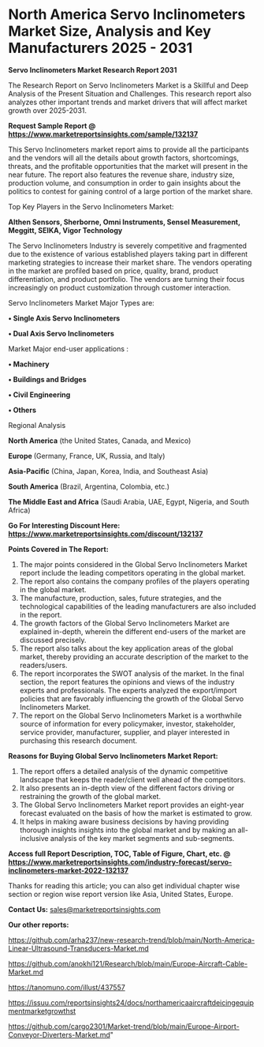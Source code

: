 # North America Servo Inclinometers Market Size, Analysis and Key Manufacturers 2025 - 2031

<strong>Servo Inclinometers Market Research Report 2031</strong>

The Research Report on Servo Inclinometers Market is a Skillful and Deep Analysis of the Present Situation and Challenges. This research report also analyzes other important trends and market drivers that will affect market growth over 2025-2031.

<strong>Request Sample Report @ <a href=https://www.marketreportsinsights.com/sample/132137>https://www.marketreportsinsights.com/sample/132137</a></strong>

This Servo Inclinometers market report aims to provide all the participants and the vendors will all the details about growth factors, shortcomings, threats, and the profitable opportunities that the market will present in the near future. The report also features the revenue share, industry size, production volume, and consumption in order to gain insights about the politics to contest for gaining control of a large portion of the market share.

Top Key Players in the Servo Inclinometers Market:

<strong>Althen Sensors, Sherborne, Omni Instruments, Sensel Measurement, Meggitt, SEIKA, Vigor Technology</strong>

The Servo Inclinometers Industry is severely competitive and fragmented due to the existence of various established players taking part in different marketing strategies to increase their market share. The vendors operating in the market are profiled based on price, quality, brand, product differentiation, and product portfolio. The vendors are turning their focus increasingly on product customization through customer interaction.

Servo Inclinometers Market Major Types are:

<strong>• Single Axis Servo Inclinometers

• Dual Axis Servo Inclinometers</strong>

Market Major end-user applications :

<strong>• Machinery

• Buildings and Bridges

• Civil Engineering

• Others</strong>

Regional Analysis

</u><strong><b>North America</b></strong> (the United States, Canada, and Mexico)

<strong><b>Europe </b></strong>(Germany, France, UK, Russia, and Italy)

<strong><b>Asia-Pacific</b></strong> (China, Japan, Korea, India, and Southeast Asia)

<strong><b>South America</b></strong> (Brazil, Argentina, Colombia, etc.)

<strong><b>The Middle East and Africa</b></strong> (Saudi Arabia, UAE, Egypt, Nigeria, and South Africa)

<strong>Go For Interesting Discount Here: <a href=https://www.marketreportsinsights.com/discount/132137>https://www.marketreportsinsights.com/discount/132137</a></strong>

<strong>Points Covered in The Report:</strong>
<ol>
  <li>The major points considered in the Global Servo Inclinometers Market report include the leading competitors operating in the global market.</li>
  <li>The report also contains the company profiles of the players operating in the global market.</li>
  <li>The manufacture, production, sales, future strategies, and the technological capabilities of the leading manufacturers are also included in the report.</li>
  <li>The growth factors of the Global Servo Inclinometers Market are explained in-depth, wherein the different end-users of the market are discussed precisely.</li>
  <li>The report also talks about the key application areas of the global market, thereby providing an accurate description of the market to the readers/users.</li>
  <li>The report incorporates the SWOT analysis of the market. In the final section, the report features the opinions and views of the industry experts and professionals. The experts analyzed the export/import policies that are favorably influencing the growth of the Global Servo Inclinometers Market.</li>
  <li>The report on the Global Servo Inclinometers Market is a worthwhile source of information for every policymaker, investor, stakeholder, service provider, manufacturer, supplier, and player interested in purchasing this research document.</li>
</ol>
<strong>Reasons for Buying Global Servo Inclinometers Market Report:</strong>

<ol>
  <li>The report offers a detailed analysis of the dynamic competitive landscape that keeps the reader/client well ahead of the competitors.</li>
  <li>It also presents an in-depth view of the different factors driving or restraining the growth of the global market.</li>
  <li>The Global Servo Inclinometers Market report provides an eight-year forecast evaluated on the basis of how the market is estimated to grow.</li>
  <li>It helps in making aware business decisions by having providing thorough insights insights into the global market and by making an all-inclusive analysis of the key market segments and sub-segments.</li>
</ol>
<strong>Access full Report Description, TOC, Table of Figure, Chart, etc. @ <a href=https://www.marketreportsinsights.com/industry-forecast/servo-inclinometers-market-2022-132137>https://www.marketreportsinsights.com/industry-forecast/servo-inclinometers-market-2022-132137</a></strong>


Thanks for reading this article; you can also get individual chapter wise section or region wise report version like Asia, United States, Europe.

<strong>Contact Us:</strong>
sales@marketreportsinsights.com

<strong>Our other reports:</strong>

<a href=https://github.com/arha237/new-research-trend/blob/main/North-America-Linear-Ultrasound-Transducers-Market.md>https://github.com/arha237/new-research-trend/blob/main/North-America-Linear-Ultrasound-Transducers-Market.md</a>

<a href=https://github.com/anokhi121/Research/blob/main/Europe-Aircraft-Cable-Market.md>https://github.com/anokhi121/Research/blob/main/Europe-Aircraft-Cable-Market.md</a>

<a href=https://tanomuno.com/illust/437557>https://tanomuno.com/illust/437557</a>

<a href=https://issuu.com/reportsinsights24/docs/northamericaaircraftdeicingequipmentmarketgrowthst>https://issuu.com/reportsinsights24/docs/northamericaaircraftdeicingequipmentmarketgrowthst</a>

<a href=https://github.com/cargo2301/Market-trend/blob/main/Europe-Airport-Conveyor-Diverters-Market.md>https://github.com/cargo2301/Market-trend/blob/main/Europe-Airport-Conveyor-Diverters-Market.md</a>"
